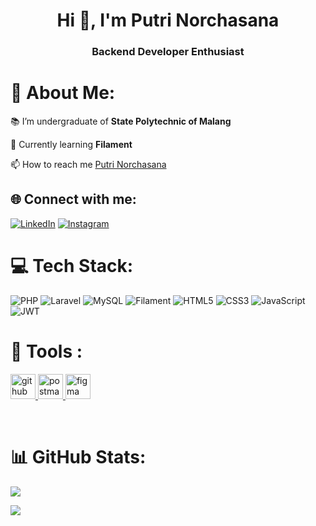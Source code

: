 <h1 align="center">Hi 👋, I'm Putri Norchasana</h1>
<h3 align="center">Backend Developer Enthusiast</h3>

# 💫 About Me:

📚 I’m undergraduate of **State Polytechnic of Malang**

🌱 Currently learning **Filament**

📫 How to reach me [Putri Norchasana](mailto:putrinorchasana@gmail.com)

## 🌐 Connect with me:

[![LinkedIn](https://img.shields.io/badge/LinkedIn-%230077B5.svg?logo=linkedin&logoColor=white)](https://linkedin.com/in/putrinorchasana)
[![Instagram](https://img.shields.io/badge/Instagram-%23E4405F.svg?logo=Instagram&logoColor=white)](https://instagram.com/putricha._)

# 💻 Tech Stack:

![PHP](https://img.shields.io/badge/php-%23777BB4.svg?style=for-the-badge&logo=php&logoColor=white)
![Laravel](https://img.shields.io/badge/laravel-%23FF2D20.svg?style=for-the-badge&logo=laravel&logoColor=white)
![MySQL](https://img.shields.io/badge/mysql-4479A1.svg?style=for-the-badge&logo=mysql&logoColor=white)
![Filament](https://img.shields.io/badge/Filament-FFAA00?style=for-the-badge&logoColor=%23000000)
![HTML5](https://img.shields.io/badge/html5-%23E34F26.svg?style=for-the-badge&logo=html5&logoColor=white)
![CSS3](https://img.shields.io/badge/css3-%231572B6.svg?style=for-the-badge&logo=css3&logoColor=white)
![JavaScript](https://img.shields.io/badge/javascript-%23323330.svg?style=for-the-badge&logo=javascript&logoColor=%23F7DF1E)
![JWT](https://img.shields.io/badge/JWT-black?style=for-the-badge&logo=JSON%20web%20tokens)

# 🔎 Tools :

<p align="left"> 
  <a href="https://github.com" target="_blank" rel="noreferrer">
    <img src="https://www.vectorlogo.zone/logos/github/github-tile.svg" alt="github" width="40" height="40"/>
  </a> 
  <a href="https://postman.com" target="_blank" rel="noreferrer"> 
    <img src="https://www.vectorlogo.zone/logos/getpostman/getpostman-icon.svg" alt="postman" width="40" height="40"/>
  </a> 
  <a href="https://www.figma.com/" target="_blank" rel="noreferrer"> 
    <img src="https://www.vectorlogo.zone/logos/figma/figma-icon.svg" alt="figma" width="40" height="40"/>
  </a>
</p>

<br>

# 📊 GitHub Stats:

![](https://github-readme-stats.vercel.app/api?username=putricha&theme=rose&hide_border=false&include_all_commits=false&count_private=true)

![](https://github-readme-stats.vercel.app/api/top-langs/?username=putricha&theme=rose&hide_border=false&include_all_commits=false&count_private=true&layout=compact)
